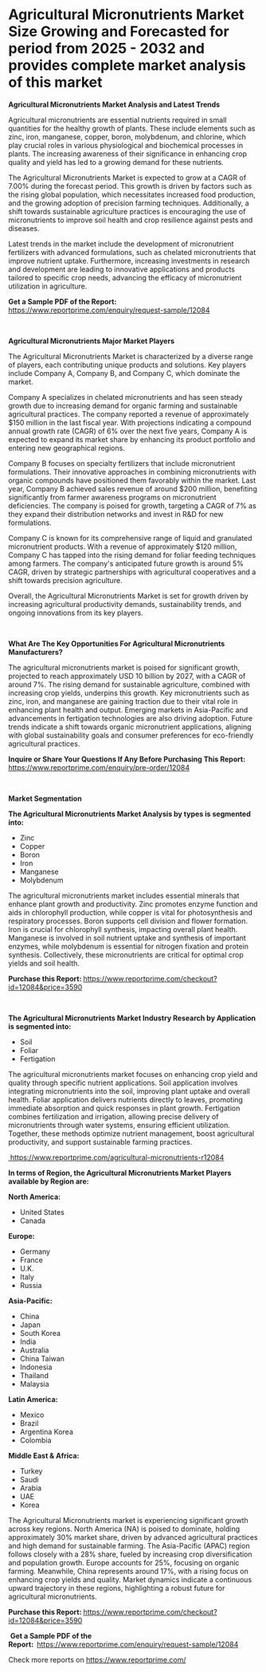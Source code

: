 <p><h1>Agricultural Micronutrients Market Size Growing and Forecasted for period from 2025 - 2032 and provides complete market analysis of this market</h1></p><p><strong>Agricultural Micronutrients Market Analysis and Latest Trends</strong></p>
<p><p>Agricultural micronutrients are essential nutrients required in small quantities for the healthy growth of plants. These include elements such as zinc, iron, manganese, copper, boron, molybdenum, and chlorine, which play crucial roles in various physiological and biochemical processes in plants. The increasing awareness of their significance in enhancing crop quality and yield has led to a growing demand for these nutrients.</p><p>The Agricultural Micronutrients Market is expected to grow at a CAGR of 7.00% during the forecast period. This growth is driven by factors such as the rising global population, which necessitates increased food production, and the growing adoption of precision farming techniques. Additionally, a shift towards sustainable agriculture practices is encouraging the use of micronutrients to improve soil health and crop resilience against pests and diseases. </p><p>Latest trends in the market include the development of micronutrient fertilizers with advanced formulations, such as chelated micronutrients that improve nutrient uptake. Furthermore, increasing investments in research and development are leading to innovative applications and products tailored to specific crop needs, advancing the efficacy of micronutrient utilization in agriculture.</p></p>
<p><strong>Get a Sample PDF of the Report:&nbsp;</strong> <a href="https://www.reportprime.com/enquiry/request-sample/12084?utm_campaign=2335&utm_medium=2&utm_source=Github&utm_content=ia&utm_term=17032025&utm_id=agricultural-micronutrients">https://www.reportprime.com/enquiry/request-sample/12084</a></p>
<p>&nbsp;</p>
<p><strong>Agricultural Micronutrients Major Market Players</strong></p>
<p><p>The Agricultural Micronutrients Market is characterized by a diverse range of players, each contributing unique products and solutions. Key players include Company A, Company B, and Company C, which dominate the market.</p><p>Company A specializes in chelated micronutrients and has seen steady growth due to increasing demand for organic farming and sustainable agricultural practices. The company reported a revenue of approximately $150 million in the last fiscal year. With projections indicating a compound annual growth rate (CAGR) of 6% over the next five years, Company A is expected to expand its market share by enhancing its product portfolio and entering new geographical regions.</p><p>Company B focuses on specialty fertilizers that include micronutrient formulations. Their innovative approaches in combining micronutrients with organic compounds have positioned them favorably within the market. Last year, Company B achieved sales revenue of around $200 million, benefiting significantly from farmer awareness programs on micronutrient deficiencies. The company is poised for growth, targeting a CAGR of 7% as they expand their distribution networks and invest in R&D for new formulations.</p><p>Company C is known for its comprehensive range of liquid and granulated micronutrient products. With a revenue of approximately $120 million, Company C has tapped into the rising demand for foliar feeding techniques among farmers. The company's anticipated future growth is around 5% CAGR, driven by strategic partnerships with agricultural cooperatives and a shift towards precision agriculture.</p><p>Overall, the Agricultural Micronutrients Market is set for growth driven by increasing agricultural productivity demands, sustainability trends, and ongoing innovations from its key players.</p></p>
<p>&nbsp;</p>
<p><strong>What Are The Key Opportunities For Agricultural Micronutrients Manufacturers?</strong></p>
<p><p>The agricultural micronutrients market is poised for significant growth, projected to reach approximately USD 10 billion by 2027, with a CAGR of around 7%. The rising demand for sustainable agriculture, combined with increasing crop yields, underpins this growth. Key micronutrients such as zinc, iron, and manganese are gaining traction due to their vital role in enhancing plant health and output. Emerging markets in Asia-Pacific and advancements in fertigation technologies are also driving adoption. Future trends indicate a shift towards organic micronutrient applications, aligning with global sustainability goals and consumer preferences for eco-friendly agricultural practices.</p></p>
<p><strong>Inquire or Share Your Questions If Any Before Purchasing This Report:</strong> <a href="https://www.reportprime.com/enquiry/pre-order/12084?utm_campaign=2335&utm_medium=2&utm_source=Github&utm_content=ia&utm_term=17032025&utm_id=agricultural-micronutrients">https://www.reportprime.com/enquiry/pre-order/12084</a></p>
<p>&nbsp;</p>
<p><strong>Market Segmentation</strong></p>
<p><strong>The Agricultural Micronutrients Market Analysis by types is segmented into:</strong></p>
<p><ul><li>Zinc</li><li>Copper</li><li>Boron</li><li>Iron</li><li>Manganese</li><li>Molybdenum</li></ul></p>
<p><p>The agricultural micronutrients market includes essential minerals that enhance plant growth and productivity. Zinc promotes enzyme function and aids in chlorophyll production, while copper is vital for photosynthesis and respiratory processes. Boron supports cell division and flower formation. Iron is crucial for chlorophyll synthesis, impacting overall plant health. Manganese is involved in soil nutrient uptake and synthesis of important enzymes, while molybdenum is essential for nitrogen fixation and protein synthesis. Collectively, these micronutrients are critical for optimal crop yields and soil health.</p></p>
<p><strong>Purchase this Report:&nbsp;</strong><a href="https://www.reportprime.com/checkout?id=12084&price=3590&utm_campaign=2335&utm_medium=2&utm_source=Github&utm_content=ia&utm_term=17032025&utm_id=agricultural-micronutrients">https://www.reportprime.com/checkout?id=12084&price=3590</a></p>
<p>&nbsp;</p>
<p><strong>The Agricultural Micronutrients Market Industry Research by Application is segmented into:</strong></p>
<p><ul><li>Soil</li><li>Foliar</li><li>Fertigation</li></ul></p>
<p><p>The agricultural micronutrients market focuses on enhancing crop yield and quality through specific nutrient applications. Soil application involves integrating micronutrients into the soil, improving plant uptake and overall health. Foliar application delivers nutrients directly to leaves, promoting immediate absorption and quick responses in plant growth. Fertigation combines fertilization and irrigation, allowing precise delivery of micronutrients through water systems, ensuring efficient utilization. Together, these methods optimize nutrient management, boost agricultural productivity, and support sustainable farming practices.</p></p>
<p><a href="https://www.reportprime.com/agricultural-micronutrients-r12084?utm_campaign=2335&utm_medium=2&utm_source=Github&utm_content=ia&utm_term=17032025&utm_id=agricultural-micronutrients">&nbsp;https://www.reportprime.com/agricultural-micronutrients-r12084</a></p>
<p><strong>In terms of Region, the Agricultural Micronutrients Market Players available by Region are:</strong></p>
<p>
    <p> <strong> North America: </strong>
        <ul>
            <li>United States</li>
            <li>Canada</li>
        </ul>
        </p> 
    <p> <strong> Europe: </strong>
        <ul>
            <li>Germany</li>
            <li>France</li>
            <li>U.K.</li>
            <li>Italy</li>
            <li>Russia</li>
        </ul>
        </p> 
    <p> <strong> Asia-Pacific: </strong>
        <ul>
            <li>China</li>
            <li>Japan</li>
            <li>South Korea</li>
            <li>India</li>
            <li>Australia</li>
            <li>China Taiwan</li>
            <li>Indonesia</li>
            <li>Thailand</li>
            <li>Malaysia</li>
        </ul>
        </p> 
    <p> <strong> Latin America: </strong>
        <ul>
            <li>Mexico</li>
            <li>Brazil</li>
            <li>Argentina Korea</li>
            <li>Colombia</li>
        </ul>
        </p> 
    <p> <strong> Middle East & Africa: </strong>
        <ul>
            <li>Turkey</li>
            <li>Saudi</li>
            <li>Arabia</li>
            <li>UAE</li>
            <li>Korea</li>
        </ul>
    </p>
    </p>
<p><p>The Agricultural Micronutrients market is experiencing significant growth across key regions. North America (NA) is poised to dominate, holding approximately 30% market share, driven by advanced agricultural practices and high demand for sustainable farming. The Asia-Pacific (APAC) region follows closely with a 28% share, fueled by increasing crop diversification and population growth. Europe accounts for 25%, focusing on organic farming. Meanwhile, China represents around 17%, with a rising focus on enhancing crop yields and quality. Market dynamics indicate a continuous upward trajectory in these regions, highlighting a robust future for agricultural micronutrients.</p></p>
<p><strong>Purchase this Report: </strong><a href="https://www.reportprime.com/checkout?id=12084&price=3590&utm_campaign=2335&utm_medium=2&utm_source=Github&utm_content=ia&utm_term=17032025&utm_id=agricultural-micronutrients">https://www.reportprime.com/checkout?id=12084&price=3590</a></p>
<p>&nbsp;<strong>Get a Sample PDF of the Report:&nbsp;&nbsp;</strong><a href="https://www.reportprime.com/enquiry/request-sample/12084?utm_campaign=2335&utm_medium=2&utm_source=Github&utm_content=ia&utm_term=17032025&utm_id=agricultural-micronutrients">https://www.reportprime.com/enquiry/request-sample/12084</a></p>
<p><strong></strong></p>
<p>Check more reports on <a href="https://www.reportprime.com/?utm_campaign=2335&utm_medium=2&utm_source=Github&utm_content=ia&utm_term=17032025&utm_id=agricultural-micronutrients">https://www.reportprime.com/</a></p>